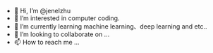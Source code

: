 - 👋 Hi, I’m @jenelzhu
- 👀 I’m interested in computer coding.
- 🌱 I’m currently learning machine learning、deep learning and etc..
- 💞️ I’m looking to collaborate on ...
- 📫 How to reach me ...

<!---
jenelzhu/jenelzhu is a ✨ special ✨ repository because its `README.md` (this file) appears on your GitHub profile.
You can click the Preview link to take a look at your changes.
--->
